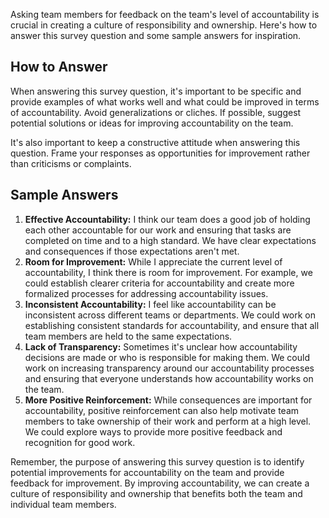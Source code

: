 

Asking team members for feedback on the team's level of accountability is crucial in creating a culture of responsibility and ownership. Here's how to answer this survey question and some sample answers for inspiration.

How to Answer
-------------

When answering this survey question, it's important to be specific and provide examples of what works well and what could be improved in terms of accountability. Avoid generalizations or cliches. If possible, suggest potential solutions or ideas for improving accountability on the team.

It's also important to keep a constructive attitude when answering this question. Frame your responses as opportunities for improvement rather than criticisms or complaints.

Sample Answers
--------------

1. **Effective Accountability:** I think our team does a good job of holding each other accountable for our work and ensuring that tasks are completed on time and to a high standard. We have clear expectations and consequences if those expectations aren't met.
2. **Room for Improvement:** While I appreciate the current level of accountability, I think there is room for improvement. For example, we could establish clearer criteria for accountability and create more formalized processes for addressing accountability issues.
3. **Inconsistent Accountability:** I feel like accountability can be inconsistent across different teams or departments. We could work on establishing consistent standards for accountability, and ensure that all team members are held to the same expectations.
4. **Lack of Transparency:** Sometimes it's unclear how accountability decisions are made or who is responsible for making them. We could work on increasing transparency around our accountability processes and ensuring that everyone understands how accountability works on the team.
5. **More Positive Reinforcement:** While consequences are important for accountability, positive reinforcement can also help motivate team members to take ownership of their work and perform at a high level. We could explore ways to provide more positive feedback and recognition for good work.

Remember, the purpose of answering this survey question is to identify potential improvements for accountability on the team and provide feedback for improvement. By improving accountability, we can create a culture of responsibility and ownership that benefits both the team and individual team members.
